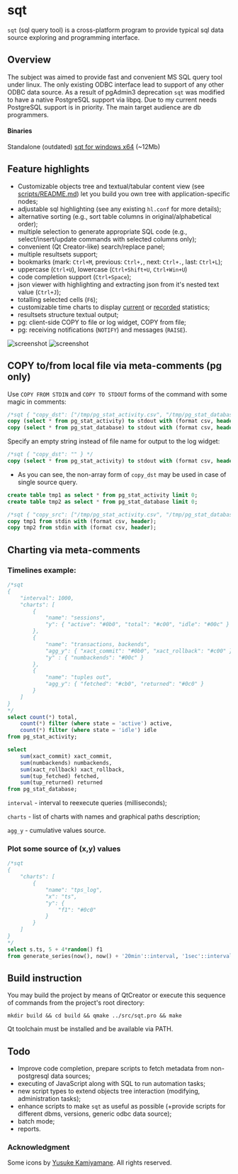 # sqt
`sqt` (sql query tool) is a cross-platform program to provide typical sql data source exploring and programming interface.

## Overview
The subject was aimed to provide fast and convenient MS SQL query tool under linux. The only existing ODBC interface lead to support of any other ODBC data source. As a result of pgAdmin3 deprecation `sqt` was modified to have a native PostgreSQL support via libpq. Due to my current needs PostgreSQL support is in priority.
The main target audience are db programmers.
#### Binaries
Standalone (outdated) [sqt for windows x64](https://drive.google.com/open?id=1pD-twf3N0svQv-UzolVLlaUl3PZ1GK8U) (~12Mb)

## Feature highlights
* Customizable objects tree and textual/tabular content view (see [scripts/README.md](https://github.com/parihaaraka/sqt/blob/master/scripts/README.md)) let you build you own tree with application-specific nodes;
* adjustable sql highlighting (see any existing `hl.conf` for more details);
* alternative sorting (e.g., sort table columns in original/alphabetical order);
* multiple selection to generate appropriate SQL code (e.g., select/insert/update commands with selected columns only); 
* convenient (Qt Creator-like) search/replace panel;
* multiple resultsets support;
* bookmarks (mark: `Ctrl+M`, previous: `Ctrl+,`, next: `Ctrl+.`, last: `Ctrl+L`);
* uppercase (`Ctrl+U`), lowercase (`Ctrl+Shift+U`, `Ctrl+Win+U`)
* code completion support (`Ctrl+Space`);
* json viewer with highlighting and extracting json from it's nested text value (`Ctrl+J`);
* totalling selected cells (`F6`);
* customizable time charts to display [current](https://github.com/parihaaraka/sqt/blob/master/scripts/postgres/statistics.sql) or [recorded](https://github.com/parihaaraka/sqt/blob/master/scripts/postgres/recorded_statistics.sql) statistics;
* resultsets structure textual output;
* pg: client-side COPY to file or log widget, COPY from file;
* pg: receiving notifications (`NOTIFY`) and messages (`RAISE`).

![screenshot](https://github.com/parihaaraka/sqt/wiki/img/screenshot1.png)
![screenshot](https://github.com/parihaaraka/sqt/wiki/img/charts.png)

## COPY to/from local file via meta-comments (pg only)
Use `COPY FROM STDIN` and `COPY TO STDOUT` forms of the command with some magic in comments:
```sql
/*sqt { "copy_dst": ["/tmp/pg_stat_activity.csv", "/tmp/pg_stat_database.csv"] } */
copy (select * from pg_stat_activity) to stdout with (format csv, header);
copy (select * from pg_stat_database) to stdout with (format csv, header);
```
Specify an empty string instead of file name for output to the log widget:
```sql
/*sqt { "copy_dst": "" } */
copy (select * from pg_stat_activity) to stdout with (format csv, header);
```
* As you can see, the non-array form of `copy_dst` may be used in case of single source query.


```sql
create table tmp1 as select * from pg_stat_activity limit 0;
create table tmp2 as select * from pg_stat_database limit 0;

/*sqt { "copy_src": ["/tmp/pg_stat_activity.csv", "/tmp/pg_stat_database.csv"] } */
copy tmp1 from stdin with (format csv, header);
copy tmp2 from stdin with (format csv, header);
```

## Charting via meta-comments
### Timelines example:
```sql
/*sqt
{
    "interval": 1000,
    "charts": [
        {
            "name": "sessions",
            "y": { "active": "#0b0", "total": "#c00", "idle": "#00c" }
        },
        {
            "name": "transactions, backends",
            "agg_y": { "xact_commit": "#0b0", "xact_rollback": "#c00" },
            "y" : { "numbackends": "#00c" }
        },
        {
            "name": "tuples out",
            "agg_y": { "fetched": "#cb0", "returned": "#0c0" }
        }
    ]
}
*/
select count(*) total,
    count(*) filter (where state = 'active') active,
    count(*) filter (where state = 'idle') idle
from pg_stat_activity;

select
    sum(xact_commit) xact_commit,
    sum(numbackends) numbackends,
    sum(xact_rollback) xact_rollback,
    sum(tup_fetched) fetched,
    sum(tup_returned) returned
from pg_stat_database;
```
`interval` - interval to reexecute queries (milliseconds);

`charts` - list of charts with names and graphical paths description;

`agg_y` - cumulative values source.

### Plot some source of (x,y) values
```sql
/*sqt
{
    "charts": [
        {
            "name": "tps_log",
            "x": "ts",
            "y": {
                "f1": "#0c0"
            }
        }
    ]
}
*/
select s.ts, 5 + 4*random() f1
from generate_series(now(), now() + '20min'::interval, '1sec'::interval) as s(ts)
```

## Build instruction
You may build the project by means of QtCreator or execute this sequence of commands from the project's root directory:
```
mkdir build && cd build && qmake ../src/sqt.pro && make
```
Qt toolchain must be installed and be available via PATH.

## Todo
* Improve code completion, prepare scripts to fetch metadata from non-postgresql data sources;
* executing of JavaScript along with SQL to run automation tasks;
* new script types to extend objects tree interaction (modifying, administration tasks);
* enhance scripts to make `sqt` as useful as possible (+provide scripts for different dbms, versions, generic odbc data source);
* batch mode;
* reports.

### Acknowledgment
Some icons by [Yusuke  Kamiyamane](http://p.yusukekamiyamane.com). All rights reserved.
